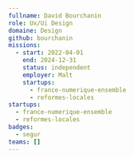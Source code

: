 ```yaml
---
fullname: David Bourchanin
role: Ux/Ui Design
domaine: Design
github: bourchanin
missions:
  - start: 2022-04-01
    end: 2024-12-31
    status: independent
    employer: Malt
    startups:
      - france-numerique-ensemble
      - reformes-locales
startups:
  - france-numerique-ensemble
  - reformes-locales
badges:
  - segur
teams: []
---
```

